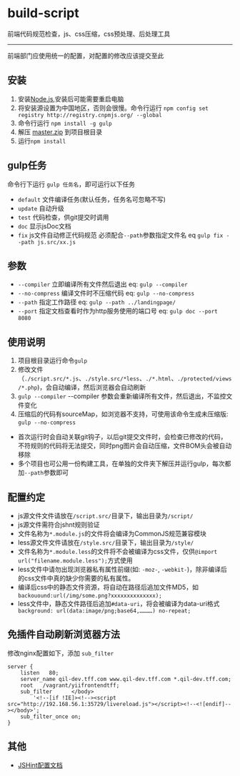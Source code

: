 build-script
============

前端代码规范检查，js、css压缩，css预处理、后处理工具

----------

前端部门应使用统一的配置，对配置的修改应该提交至此

## 安装 ##

1. 安装[Node.js](http://nodejs.org/download/),安装后可能需要重启电脑
1. 将安装源设置为中国地区，否则会很慢。命令行运行 `npm config set registry http://registry.cnpmjs.org/ --global`
1. 命令行运行 `npm install -g gulp`
1. 解压 [master.zip](https://github.com/gucong3000/build-script/archive/master.zip) 到项目根目录
1. 运行`npm install`

## gulp任务 ##

命令行下运行 `gulp 任务名`，即可运行以下任务

- `default` 文件编译任务(默认任务，任务名可忽略不写)
- `update` 自动升级
- `test` 代码检查，供git提交时调用
- `doc` 显示jsDoc文档
- `fix` js文件自动修正代码规范 必须配合`--path`参数指定文件名 eq 	`gulp fix --path js.src/xx.js`

## 参数 ##

- `--compiler` 立即编译所有文件然后退出  eq: `gulp --compiler`
- `--no-compress` 编译文件时不压缩代码 eq: `gulp --no-compress`
- `--path` 指定工作路径 eq: `gulp --path ../landingpage/`
- `--port` 指定文档查看时作为http服务使用的端口号 eq: `gulp doc --port 8080`

## 使用说明 ##

1. 项目根目录运行命令`gulp`
1. 修改文件（`./script.src/*.js`、`./style.src/*less`、`./*.html`、`./protected/views/*.php`)，会自动编译，然后浏览器会自动刷新
1. `gulp --compiler` --compiler 参数会重新编译所有文件，然后退出，不监控文件变化
1. 压缩后的代码有sourceMap，如浏览器不支持，可使用该命令生成未压缩版: `gulp --no-compress`

- 首次运行时会自动关联git钩子，以后git提交文件时，会检查已修改的代码，不符规则的代码将无法提交，同时png图片会自动压缩，文件BOM头会被自动移除
- 多个项目也可公用一份构建工具，在单独的文件夹下解压并运行gulp，每次都加`--path`参数即可

## 配置约定 ##

- js源文件文件请放在`/script.src/`目录下，输出目录为`/script/`
- js源文件需符合jshnt规则验证
- 文件名称为`*.module.js`的文件将会编译为CommonJS规范兼容模块
- less源文件文件请放在`/style.src/`目录下，输出目录为`/style/`
- 文件名称为`*.module.less`的文件将不会被编译为css文件，仅供`@import url("filename.module.less");`方式使用
- less文件中请勿出现浏览器私有属性前缀(如: `-moz-`, `-webkit-`)，除非编译后的css文件中真的缺少你需要的私有属性。
- 编译后css中的静态文件资源，将自动在路径后追加文件MD5，如`backouound:url(/img/some.png?xxxxxxxxxxxxxx);`
- less文件中，静态文件路径后追加`#data-uri`，将会被编译为data-uri格式` background: url(data:image/png;base64,…………) no-repeat;`

## 免插件自动刷新浏览器方法 ##

修改nginx配置如下，添加 `sub_filter`

```
server {
    listen   80;
    server_name qil-dev.tff.com www.qil-dev.tff.com *.qil-dev.tff.com;
    root   /vagrant/yiifrontendtff;
    sub_filter      </body>
        '<!--[if !IE]><!--><script src="http://192.168.56.1:35729/livereload.js"></script><!--<![endif]--></body>';
    sub_filter_once on;
}
```

## 其他 ##

- [JSHint配置文档](https://github.com/Tours4Fun/documentation/blob/master/development/frontend/jshint_config.md)